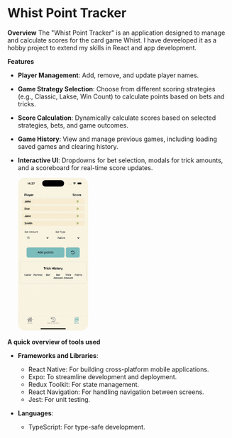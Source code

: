 # Whist Point Tracker

**Overview**
The "Whist Point Tracker" is an application designed to manage and calculate scores for the card game Whist. I have deveeloped it as a hobby project to extend my skills in React and app development.

**Features**

- **Player Management**: Add, remove, and update player names.
- **Game Strategy Selection**: Choose from different scoring strategies (e.g., Classic, Lakse, Win Count) to calculate points based on bets and tricks.
- **Score Calculation**: Dynamically calculate scores based on selected strategies, bets, and game outcomes.
- **Game History**: View and manage previous games, including loading saved games and clearing history.
- **Interactive UI**: Dropdowns for bet selection, modals for trick amounts, and a scoreboard for real-time score updates.

  <img src="demo.gif" width="33%" style="border-radius: 15px;"/>

**A quick overview of tools used**

- **Frameworks and Libraries**:

  - React Native: For building cross-platform mobile applications.
  - Expo: To streamline development and deployment.
  - Redux Toolkit: For state management.
  - React Navigation: For handling navigation between screens.
  - Jest: For unit testing.

- **Languages**:

  - TypeScript: For type-safe development.
